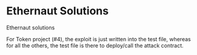 # Ethernaut Solutions

Ethernaut solutions

For Token project (#4), the exploit is just written into the test file, whereas for all the others, the test file is there to deploy/call the attack contract.


```this is what code in the .MD file would look like
```
